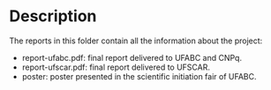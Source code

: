 # Description 

The reports in this folder contain all the information about the project:

* report-ufabc.pdf: final report delivered to UFABC and CNPq. 
* report-ufscar.pdf: final report delivered to UFSCAR.
* poster: poster presented in the scientific initiation fair of UFABC. 
